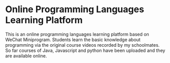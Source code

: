 # Online Programming Languages Learning Platform
This is an online programming languages learning platform based on WeChat Miniprogram. Students learn the basic knowledge about programming via the original course videos recorded by my schoolmates. So far courses of Java, Javascript and python have been uploaded and they are available online.
